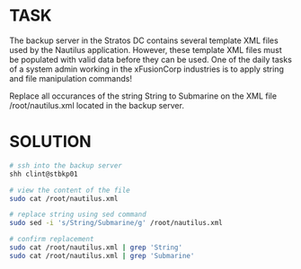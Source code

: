 # TASK

The backup server in the Stratos DC contains several template XML files used by the Nautilus application. However, these template XML files must be populated with valid data before they can be used. One of the daily tasks of a system admin working in the xFusionCorp industries is to apply string and file manipulation commands!

Replace all occurances of the string String to Submarine on the XML file /root/nautilus.xml located in the backup server.

# SOLUTION

```bash
# ssh into the backup server
shh clint@stbkp01

# view the content of the file
sudo cat /root/nautilus.xml

# replace string using sed command
sudo sed -i 's/String/Submarine/g' /root/nautilus.xml

# confirm replacement
sudo cat /root/nautilus.xml | grep 'String'
sudo cat /root/nautilus.xml | grep 'Submarine'
```
